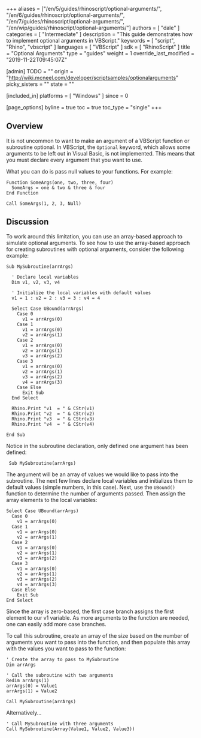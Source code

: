 +++
aliases = ["/en/5/guides/rhinoscript/optional-arguments/", "/en/6/guides/rhinoscript/optional-arguments/", "/en/7/guides/rhinoscript/optional-arguments/", "/en/wip/guides/rhinoscript/optional-arguments/"]
authors = [ "dale" ]
categories = [ "Intermediate" ]
description = "This guide demonstrates how to implement optional arguments in VBScript."
keywords = [ "script", "Rhino", "vbscript" ]
languages = [ "VBScript" ]
sdk = [ "RhinoScript" ]
title = "Optional Arguments"
type = "guides"
weight = 1
override_last_modified = "2019-11-22T09:45:07Z"

[admin]
TODO = ""
origin = "http://wiki.mcneel.com/developer/scriptsamples/optionalarguments"
picky_sisters = ""
state = ""

[included_in]
platforms = [ "Windows" ]
since = 0

[page_options]
byline = true
toc = true
toc_type = "single"
+++

 
## Overview

It is not uncommon to want to make an argument of a VBScript function or subroutine optional.  In VBScript, the `Optional` keyword, which allows some arguments to be left out in Visual Basic, is not implemented.  This means that you must declare every argument that you want to use.

What you can do is pass null values to your functions.  For example:

```vbnet
Function SomeArgs(one, two, three, four)
  SomeArgs = one & two & three & four
End Function

Call SomeArgs(1, 2, 3, Null)
```

## Discussion

To work around this limitation, you can use an array-based approach to simulate optional arguments. To see how to use the array-based approach for creating subroutines with optional arguments, consider the following example:

```vbnet
Sub MySubroutine(arrArgs)

  ' Declare local variables
  Dim v1, v2, v3, v4

  ' Initialize the local variables with default values
  v1 = 1 : v2 = 2 : v3 = 3 : v4 = 4

  Select Case UBound(arrArgs)
    Case 0
      v1 = arrArgs(0)  
    Case 1
      v1 = arrArgs(0)
      v2 = arrArgs(1)
    Case 2
      v1 = arrArgs(0)
      v2 = arrArgs(1)
      v3 = arrArgs(2)
    Case 3
      v1 = arrArgs(0)
      v2 = arrArgs(1)
      v3 = arrArgs(2)
      v4 = arrArgs(3)
    Case Else
      Exit Sub
  End Select

  Rhino.Print "v1  = " & CStr(v1)
  Rhino.Print "v2  = " & CStr(v2)
  Rhino.Print "v3  = " & CStr(v3)
  Rhino.Print "v4  = " & CStr(v4)

End Sub
```

Notice in the subroutine declaration, only defined one argument has been defined:

```vbnet
 Sub MySubroutine(arrArgs)
```

The argument will be an array of values we would like to pass into the subroutine.  The next few lines declare local variables and initializes them to default values (simple numbers, in this case).  Next, use the `UBound()` function to determine the number of arguments passed.  Then assign the array elements to the local variables:

```vbnet
Select Case UBound(arrArgs)
  Case 0
    v1 = arrArgs(0)
  Case 1
    v1 = arrArgs(0)
    v2 = arrArgs(1)
  Case 2
    v1 = arrArgs(0)
    v2 = arrArgs(1)
    v3 = arrArgs(2)
  Case 3
    v1 = arrArgs(0)
    v2 = arrArgs(1)
    v3 = arrArgs(2)
    v4 = arrArgs(3)
  Case Else
    Exit Sub
End Select
```

Since the array is zero-based, the first case branch assigns the first element to our v1 variable.  As more arguments to the function are needed, one can easily add more case branches.

To call this subroutine, create an array of the size based on the number of arguments you want to pass into the function, and then populate this array with the values you want to pass to the function:

```vbnet
' Create the array to pass to MySubroutine
Dim arrArgs

' Call the subroutine with two arguments
Redim arrArgs(1)
arrArgs(0) = Value1
arrArgs(1) = Value2

Call MySubroutine(arrArgs)
```

Alternatively...

```vbnet
' Call MySubroutine with three arguments
Call MySubroutine(Array(Value1, Value2, Value3))
```
